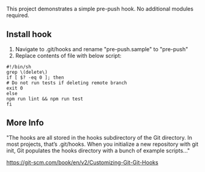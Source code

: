 This project demonstrates a simple pre-push hook. No additional modules required.

## Install hook

1) Navigate to .git/hooks and rename "pre-push.sample" to "pre-push"
2) Replace contents of file with below script:

```
#!/bin/sh
grep \(delete\)
if [ $? -eq 0 ]; then
# Do not run tests if deleting remote branch
exit 0
else
npm run lint && npm run test
fi
```

## More Info

"The hooks are all stored in the hooks subdirectory of the Git directory. In most projects, that’s .git/hooks. When you initialize a new repository with git init, Git populates the hooks directory with a bunch of example scripts..."

https://git-scm.com/book/en/v2/Customizing-Git-Git-Hooks
